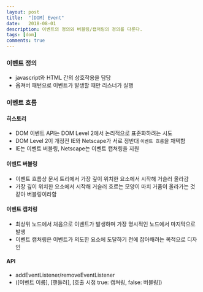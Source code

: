 ```yaml
---
layout: post
title:  "[DOM] Event"
date:   2018-08-01
description: 이벤트의 정의와 버블링/캡처링의 정의를 다룬다.
tags: [dom]
comments: true
---
```

### 이벤트 정의
- javascript와 HTML 간의 상호작용을 담당
- 옵져버 패턴으로 이벤트가 발생할 때만 리스너가 실행

### 이벤트 흐름

#### 히스토리
- DOM 이벤트 API는 DOM Level 2에서 논리적으로 표준화하려는 시도
- DOM Level 2이 개정전 IE와 Netscape가 서로 정반대 `이벤트 흐름`을 채택함
- IE는 이벤트 버블링, Netscape는 이벤트 캡쳐링을 지원

#### 이벤트 버블링
- 이벤트 흐름상 문서 트리에서 가장 깊이 위치한 요소에서 시작해 거슬러 올라감
- 가장 깊이 위치한 요소에서 시작해 거슬러 흐르는 모양이 마치 거품이 올라가는 것 같아 버블링이라함

#### 이벤트 캡처링
- 최상위 노드에서 처음으로 이벤트가 발생하며 가장 명시적인 노드에서 마지막으로 발생
- 이벤트 캡처링은 이벤트가 의도한 요소에 도달하기 전에 잡아채려는 목적으로 디자인

#### API
- addEventListener/removeEventListener
- ([이벤트 이름], [핸들러], [호출 시점 true: 캡쳐링, false: 버블링])